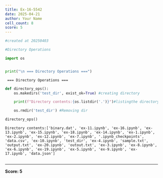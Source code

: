 ```yaml
---
title: Ex-16-5542
date: 2025-04-21
author: Your Name
cell_count: 8
score: 5
---
```


```python
#created at 20250403
```


```python
#Directory Operations
```


```python
import os
```


```python

```


```python
print("\n === Directory Operations ===")
```

    
     === Directory Operations ===



```python
def directory_ops():
    os.makedirs('test_dir', exist_ok=True) #creating directory

    print(f"Directory contents:{os.listdir('.')}")#listingthe directory contents

    os.rmdir('test_dir') #Removing dir
```


```python
directory_ops()
```

    Directory contents:['binary.dat', 'ex-11.ipynb', 'ex-16.ipynb', 'ex-13.ipynb', 'ex-15.ipynb', 'ex-18.ipynb', 'ex-14.ipynb', 'ex-1.ipynb', 'ex-2.ipynb', 'ex-12.ipynb', 'ex-7.ipynb', '.ipynb_checkpoints', 'data.csv', 'ex-10.ipynb', 'test_dir', 'ex-4.ipynb', 'sample.txt', 'output.txt', 'ex-20.ipynb', 'outout.txt', 'ex-3.ipynb', 'ex-8.ipynb', 'ex-6.ipynb', 'ex-19.ipynb', 'ex-5.ipynb', 'ex-9.ipynb', 'ex-17.ipynb', 'data.json']



```python

```


---
**Score: 5**